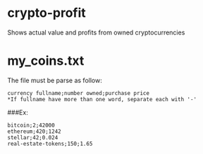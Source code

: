 # crypto-profit
Shows actual value and profits from owned cryptocurrencies

# my_coins.txt

The file must be parse as follow:
```
currency fullname;number owned;purchase price
*If fullname have more than one word, separate each with '-'
```

###Ex:

```
bitcoin;2;42000
ethereum;420;1242
stellar;42;0.024
real-estate-tokens;150;1.65
```
